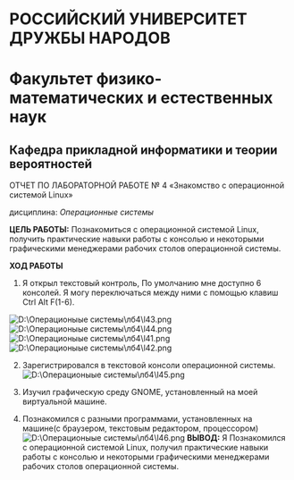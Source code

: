 # РОССИЙСКИЙ УНИВЕРСИТЕТ ДРУЖБЫ НАРОДОВ

# Факультет физико-математических и естественных наук

## Кафедра прикладной информатики и теории вероятностей

ОТЧЕТ ПО ЛАБОРАТОРНОЙ РАБОТЕ № 4 «Знакомство с операционной системой
Linux»

дисциплина: *Операционные системы*

**ЦЕЛЬ РАБОТЫ:** Познакомиться с операционной системой Linux, получить
практические навыки работы с консолью и некоторыми графическими
менеджерами рабочих столов операционной системы.

**ХОД РАБОТЫ**

1.  Я открыл текстовый контроль, По умолчанию мне доступно 6 консолей. Я
    могу переключаться между ними с помощью клавиш Ctrl Alt F(1-6).

![D:\\Операционыые системы\\лб4\\l43.png](l43) ![D:\\Операционыые
системы\\лб4\\l44.png](l44) ![D:\\Операционыые
системы\\лб4\\l41.png](l41) ![D:\\Операционыые
системы\\лб4\\l42.png](l42)

2.  Зарегистрировался в текстовой консоли операционной системы.
    ![D:\\Операционыые системы\\лб4\\l45.png](l45)

3.  Изучил графическую среду GNOME, установленный на моей виртуальной
    машине.

4.  Познакомился с разными программами, установленных на машине(с
    браузером, текстовым редактором, процессором)
    ![D:\\Операционыые системы\\лб4\\l46.png](l46) **ВЫВОД:**
    Я Познакомился с операционной системой Linux, получил практические
    навыки работы с консолью и некоторыми графическими менеджерами
    рабочих столов операционной системы.
